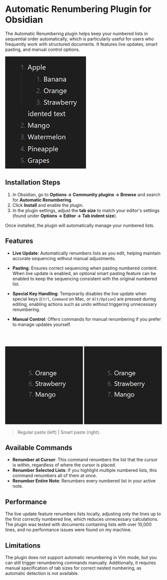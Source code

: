 # Automatic Renumbering Plugin for Obsidian

The Automatic Renumbering plugin helps keep your numbered lists in sequential order automatically, which is particularly useful for users who frequently work with structured documents. It features live updates, smart pasting, and manual control options.

![Example](resources/example.gif)

## Installation Steps

1. In Obsidian, go to **Options → Community plugins → Browse** and search for **Automatic Renumbering**.
2. Click **Install** and enable the plugin.
3. In the plugin settings, adjust the **tab size** to match your editor's settings (found under **Options → Editor → Tab indent size**).

Once installed, the plugin will automatically manage your numbered lists.

## Features

-   **Live Update**: Automatically renumbers lists as you edit, helping maintain accurate sequencing without manual adjustments.

-   **Pasting**: Ensures correct sequencing when pasting numbered content. When live update is enabled, an optional smart pasting feature can be enabled to keep the sequencing consistent with the original numbered list.

-   **Special Key Handling**: Temporarily disables the live update when special keys (`Ctrl`, `Command` on Mac, or `Alt/Option`) are pressed during editing, enabling actions such as undo without triggering unnecessary renumbering.

-   **Manual Control**: Offers commands for manual renumbering if you prefer to manage updates yourself.

<br>
<br>

![Regular paste](resources/regular_paste.gif)
![Smart paste](resources/smart_paste.gif)

> Regular paste (left) | Smart paste (right).

## Available Commands

-   **Renumber at Cursor**: This command renumbers the list that the cursor is within, regardless of where the cursor is placed.
-   **Renumber Selected Lists**: If you highlight multiple numbered lists, this command renumbers all of them at once.
-   **Renumber Entire Note**: Renumbers every numbered list in your active note.

## Performance

The live update feature renumbers lists locally, adjusting only the lines up to the first correctly numbered line, which reduces unnecessary calculations.
The plugin was tested with documents containing lists with over 10,000 lines, and no performance issues were found on my machine.

## Limitations

The plugin does not support automatic renumbering in Vim mode, but you can still trigger renumbering commands manually. Additionally, it requires manual specification of tab sizes for correct nested numbering, as automatic detection is not available.
